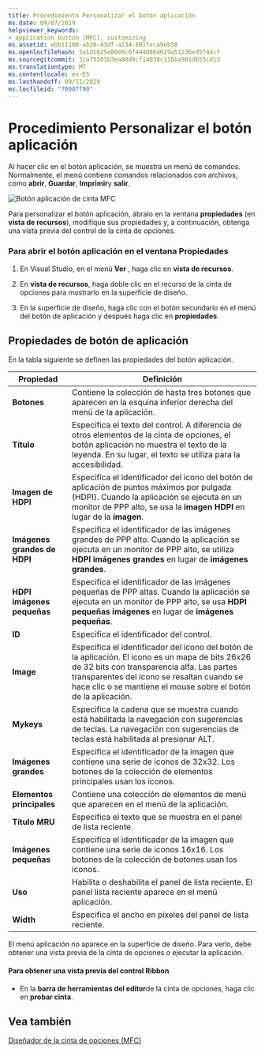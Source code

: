 ```yaml
---
title: Procedimiento Personalizar el botón aplicación
ms.date: 09/07/2019
helpviewer_keywords:
- application button [MFC], customizing
ms.assetid: ebb11180-ab20-43df-a234-801feca9eb38
ms.openlocfilehash: 3a1d1625e80e6c6f4440864629a5123bed5744c7
ms.sourcegitcommit: 3caf5261b3ea80d9cf14038c116ba981d655cd13
ms.translationtype: MT
ms.contentlocale: es-ES
ms.lasthandoff: 09/11/2019
ms.locfileid: "70907790"
---
```

# <a name="how-to-customize-the-application-button"></a>Procedimiento Personalizar el botón aplicación

Al hacer clic en el botón aplicación, se muestra un menú de comandos. Normalmente, el menú contiene comandos relacionados con archivos, como **abrir**, **Guardar**, **Imprimir**y **salir**.

![Botón aplicación de cinta MFC](../mfc/media/application_button.png "Botón aplicación de cinta MFC")

Para personalizar el botón aplicación, ábralo en la ventana **propiedades** (en **vista de recursos**), modifique sus propiedades y, a continuación, obtenga una vista previa del control de la cinta de opciones.

### <a name="to-open-the-application-button-in-the-properties-window"></a>Para abrir el botón aplicación en el ventana Propiedades

1. En Visual Studio, en el menú **Ver** , haga clic en **vista de recursos**.

1. En **vista de recursos**, haga doble clic en el recurso de la cinta de opciones para mostrarlo en la superficie de diseño.

1. En la superficie de diseño, haga clic con el botón secundario en el menú del botón de aplicación y después haga clic en **propiedades**.

## <a name="application-button-properties"></a>Propiedades de botón de aplicación

En la tabla siguiente se definen las propiedades del botón aplicación.

|Propiedad|Definición|
|--------------|----------------|
|**Botones**|Contiene la colección de hasta tres botones que aparecen en la esquina inferior derecha del menú de la aplicación.|
|**Título**|Especifica el texto del control. A diferencia de otros elementos de la cinta de opciones, el botón aplicación no muestra el texto de la leyenda. En su lugar, el texto se utiliza para la accesibilidad.|
|**Imagen de HDPI**|Especifica el identificador del icono del botón de aplicación de puntos máximos por pulgada (HDPI). Cuando la aplicación se ejecuta en un monitor de PPP alto, se usa la **imagen HDPI** en lugar de la **imagen**.|
|**Imágenes grandes de HDPI**|Especifica el identificador de las imágenes grandes de PPP alto. Cuando la aplicación se ejecuta en un monitor de PPP alto, se utiliza **HDPI imágenes grandes** en lugar de **imágenes grandes**.|
|**HDPI imágenes pequeñas**|Especifica el identificador de las imágenes pequeñas de PPP altas. Cuando la aplicación se ejecuta en un monitor de PPP alto, se usa **HDPI pequeñas imágenes** en lugar de **imágenes pequeñas**.|
|**ID**|Especifica el identificador del control.|
|**Image**|Especifica el identificador del icono del botón de la aplicación. El icono es un mapa de bits 26x26 de 32 bits con transparencia alfa. Las partes transparentes del icono se resaltan cuando se hace clic o se mantiene el mouse sobre el botón de la aplicación.|
|**Mykeys**|Especifica la cadena que se muestra cuando está habilitada la navegación con sugerencias de teclas. La navegación con sugerencias de teclas está habilitada al presionar ALT.|
|**Imágenes grandes**|Especifica el identificador de la imagen que contiene una serie de iconos de 32x32. Los botones de la colección de elementos principales usan los iconos.|
|**Elementos principales**|Contiene una colección de elementos de menú que aparecen en el menú de la aplicación.|
|**Título MRU**|Especifica el texto que se muestra en el panel de lista reciente.|
|**Imágenes pequeñas**|Especifica el identificador de la imagen que contiene una serie de iconos 16x16. Los botones de la colección de botones usan los iconos.|
|**Uso**|Habilita o deshabilita el panel de lista reciente. El panel lista reciente aparece en el menú aplicación.|
|**Width**|Especifica el ancho en píxeles del panel de lista reciente.|

El menú aplicación no aparece en la superficie de diseño. Para verlo, debe obtener una vista previa de la cinta de opciones o ejecutar la aplicación.

#### <a name="to-preview-the-ribbon-control"></a>Para obtener una vista previa del control Ribbon

- En la **barra de herramientas del editor**de la cinta de opciones, haga clic en **probar cinta**.

## <a name="see-also"></a>Vea también

[Diseñador de la cinta de opciones (MFC)](../mfc/ribbon-designer-mfc.md)

